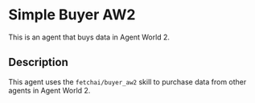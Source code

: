 # Simple Buyer AW2

This is an agent that buys data in Agent World 2.

## Description

This agent uses the `fetchai/buyer_aw2` skill to purchase data from other agents in Agent World 2.
